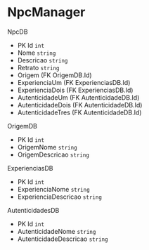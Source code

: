 # NpcManager

<!-- Tabela de NPCs -->
NpcDB
- PK Id `int`
- Nome `string`
- Descricao `string`
- Retrato `string`
- Origem (FK OrigemDB.Id)
- ExperienciaUm (FK ExperienciasDB.Id)
- ExperienciaDois (FK ExperienciasDB.Id)
- AutenticidadeUm (FK AutenticidadeDB.Id)
- AutenticidadeDois (FK AutenticidadeDB.Id)
- AutenticidadeTres (FK AutenticidadeDB.Id)

<!-- Origens ancentralidade cultura povo -->
OrigemDB
- PK Id `int`
- OrigemNome `string`
- OrigemDescricao `string`

<!-- Experiências de vida ocupações profissões classe -->
ExperienciasDB
- PK Id `int`
- ExperienciaNome `string`
- ExperienciaDescricao `string`

<!-- Traços de personalidade -->
AutenticidadesDB
- PK Id `int`
- AutenticidadeNome `string`
- AutenticidadeDescricao `string`
